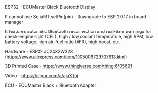 ESP32 - ECUMaster Black Bluetooth Display

If cannot use SerialBT.setPin(pin) - Downgrade to ESP 2.0.17 in board manager

It features automatic Bluetooth reconnection and real-time warnings for check-engine-light (CEL), high / low coolant temperature, high RPM, low battery voltage, high air-fuel ratio (AFR), high boost, etc.

Hardware - ESP32 JC2432W328 (https://www.aliexpress.com/item/1005006729707613.html)

3D Printed Case - https://www.thingiverse.com/thing:6705691

Video - https://imgur.com/a/ajaXTuj

ECU - ECUMaster Black + Bluetooth Adapter
